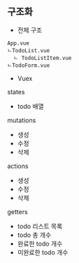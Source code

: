## 구조화

* 전체 구조
```
App.vue
ㄴTodoList.vue
  ㄴ TodoListItem.vue
ㄴTodoForm.vue
```

* Vuex 

states
* todo 배열

mutations
* 생성
* 수정
* 삭제

actions
* 생성
* 수정
* 삭제

getters
* todo 리스트 목록
* todo 총 개수
* 완료한 todo 개수
* 미완료한 todo 개수



